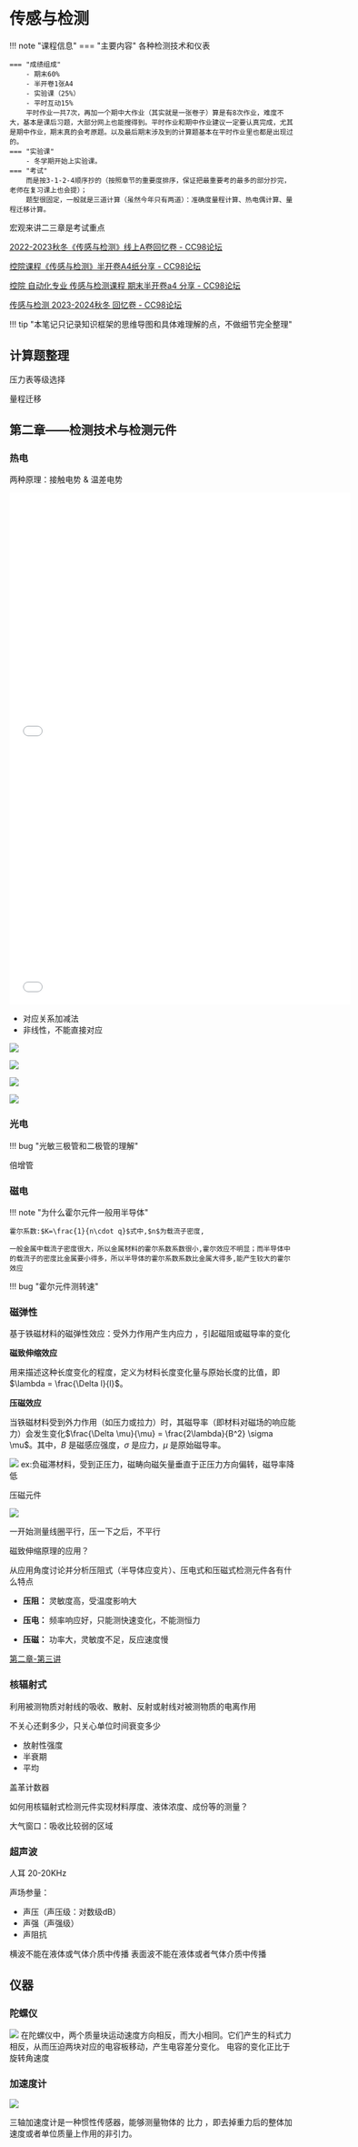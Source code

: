 # 传感与检测
!!! note "课程信息"
    === "主要内容"
        各种检测技术和仪表

    === "成绩组成"
        - 期末60% 
        - 半开卷1张A4
        - 实验课（25%）
        - 平时互动15%
        平时作业一共7次，再加一个期中大作业（其实就是一张卷子）算是有8次作业，难度不大，基本是课后习题，大部分网上也能搜得到。平时作业和期中作业建议一定要认真完成，尤其是期中作业，期末真的会考原题。以及最后期末涉及到的计算题基本在平时作业里也都是出现过的。
    === "实验课"
        - 冬学期开始上实验课。
    === "考试"
        而是按3-1-2-4顺序抄的（按照章节的重要度排序，保证把最重要考的最多的部分抄完，老师在复习课上也会提）；
        题型很固定，一般就是三道计算（虽然今年只有两道）：准确度量程计算、热电偶计算、量程迁移计算。


宏观来讲二三章是考试重点

[2022-2023秋冬《传感与检测》线上A卷回忆卷 - CC98论坛](https://www.cc98.org/topic/5506035)

[控院课程《传感与检测》半开卷A4纸分享 - CC98论坛](https://www.cc98.org/topic/5506130)

[控院 自动化专业 传感与检测课程 期末半开卷a4 分享 - CC98论坛](https://www.cc98.org/topic/5508695)

[传感与检测 2023-2024秋冬 回忆卷 - CC98论坛](https://www.cc98.org/topic/5799432)

!!! tip "本笔记只记录知识框架的思维导图和具体难理解的点，不做细节完全整理"



## 计算题整理

压力表等级选择

量程迁移




## 第二章——检测技术与检测元件
### 热电
两种原理：接触电势 & 温差电势


<iframe src="//player.bilibili.com/player.html?isOutside=true&aid=294913421&bvid=BV16F411q7uS&cid=463225721&p=1&autoplay=0" width="600" height="450" scrolling="no" border="0" frameborder="no" framespacing="0" allowfullscreen="true"></iframe>


<iframe src="//player.bilibili.com/player.html?isOutside=true&aid=537416266&bvid=BV1Ni4y1a7sN&cid=1372016762&p=1&autoplay=0" width="600" height="450" scrolling="no" border="0" frameborder="no" framespacing="0" allowfullscreen="true"></iframe>

- 对应关系加减法
- 非线性，不能直接对应

![](https://philfan-pic.oss-cn-beijing.aliyuncs.com/img/20241031181717.png)

![](https://philfan-pic.oss-cn-beijing.aliyuncs.com/img/20241031181647.png)

![](https://philfan-pic.oss-cn-beijing.aliyuncs.com/img/20241031181700.png)

![](https://philfan-pic.oss-cn-beijing.aliyuncs.com/img/20241031181749.png)

### 光电


!!! bug "光敏三极管和二极管的理解"


倍增管



### 磁电


!!! note "为什么霍尔元件一般用半导体"

    霍尔系数:$K=\frac{1}{n\cdot q}$式中,$n$为载流子密度,

    一般金属中载流子密度很大，所以金属材料的霍尔系数系数很小,霍尔效应不明显；而半导体中的载流子的密度比金属要小得多，所以半导体的霍尔系数系数比金属大得多,能产生较大的霍尔效应

!!! bug "霍尔元件测转速"


### 磁弹性

基于铁磁材料的磁弹性效应：受外力作用产生内应力 ，引起磁阻或磁导率的变化



**磁致伸缩效应**

用来描述这种长度变化的程度，定义为材料长度变化量与原始长度的比值，即 $\lambda = \frac{\Delta l}{l}$。

**压磁效应**

当铁磁材料受到外力作用（如压力或拉力）时，其磁导率（即材料对磁场的响应能力）会发生变化$\frac{\Delta \mu}{\mu} = \frac{2\lambda}{B^2} \sigma \mu$。其中，$B$ 是磁感应强度，$\sigma$ 是应力，$\mu$ 是原始磁导率。

![](https://philfan-pic.oss-cn-beijing.aliyuncs.com/img/20241031112847.png)
ex:负磁滞材料，受到正压力，磁畴向磁矢量垂直于正压力方向偏转，磁导率降低

压磁元件

![](https://philfan-pic.oss-cn-beijing.aliyuncs.com/img/20241031113428.png)

一开始测量线圈平行，压一下之后，不平行



磁致伸缩原理的应用？


从应用角度讨论并分析压阻式（半导体应变片）、压电式和压磁式检测元件各有什么特点

- **压阻：** 灵敏度高，受温度影响大

- **压电：** 频率响应好，只能测快速变化，不能测恒力

- **压磁：** 功率大，灵敏度不足，反应速度慢



[第二章-第三讲](https://vod.cmc.zju.edu.cn/newdefault/2024/10/26/a9fa36d608f2022fea8807884c4365cc_1920_1080.mp4?auth_key=1730360364-0-0-a57a0dbad20e8380846b5f7c6ad9f420&t=636426-1730345965-20c6c58016e732bd954a500acca545e9)

### 核辐射式


利用被测物质对射线的吸收、散射、反射或射线对被测物质的电离作用

不关心还剩多少，只关心单位时间衰变多少


- 放射性强度
- 半衰期
- 平均

盖革计数器


如何用核辐射式检测元件实现材料厚度、液体浓度、成份等的测量？


大气窗口：吸收比较弱的区域


### 超声波

人耳 20-20KHz

声场参量：
- 声压（声压级：对数级dB）
- 声强（声强级）
- 声阻抗 

横波不能在液体或气体介质中传播
表面波不能在液体或者气体介质中传播

## 仪器
### 陀螺仪


![](https://philfan-pic.oss-cn-beijing.aliyuncs.com/img/20240925003502.png)
在陀螺仪中，两个质量块运动速度方向相反，而大小相同。它们产生的科式力相反，从而压迫两块对应的电容板移动，产生电容差分变化。 电容的变化正比于旋转角速度


### 加速度计
![](https://philfan-pic.oss-cn-beijing.aliyuncs.com/img/20240925003435.png)

三轴加速度计是一种惯性传感器，能够测量物体的 比力 ，即去掉重力后的整体加速度或者单位质量上作用的非引力。